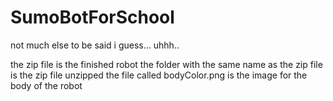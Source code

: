 # SumoBotForSchool

not much else to be said i guess...
uhhh..

the zip file is the finished robot
the folder with the same name as the zip file is the zip file unzipped
the file called bodyColor.png is the image for the body of the robot
